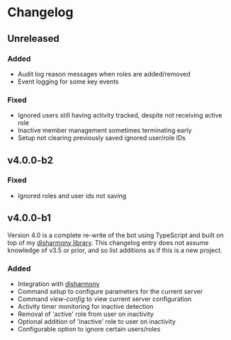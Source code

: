 # Changelog
## Unreleased
### Added
- Audit log reason messages when roles are added/removed
- Event logging for some key events

### Fixed
- Ignored users still having activity tracked, despite not receiving active role
- Inactive member management sometimes terminating early
- Setup not clearing previously saved ignored user/role IDs

## v4.0.0-b2
### Fixed
- Ignored roles and user ids not saving

## v4.0.0-b1
Version 4.0 is a complete re-write of the bot using TypeScript and built on top of my [disharmony library](https://github.com/benji7425/disharmony).
This changelog entry does not assume knowledge of v3.5 or prior, and so list additions as if this is a new project.

### Added
- Integration with [disharmony](https://github.com/benji7425/disharmony)
- Command *setup* to configure parameters for the current server
- Command *view-config* to view current server configuration
- Activity timer monitoring for inactive detection
- Removal of 'active' role from user on inactivity
- Optional addition of 'inactive' role to user on inactivity
- Configurable option to ignore certain users/roles